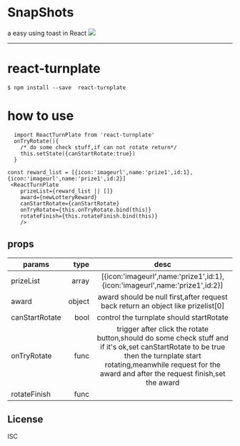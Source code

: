 # SnapShots

a easy using toast in React
![](https://res.unclewarren.cn/react-turnplate-snapshot.gif)

---

# react-turnplate

```
$ npm install --save  react-turnplate
```

# how to use
```
  import ReactTurnPlate from 'react-turnplate'
  onTryRotate(){
    /* do some check stuff,if can not rotate return*/
    this.setState({canStartRotate:true})
  }

const reward_list = [{icon:'imageurl',name:'prize1',id:1},{icon:'imageurl',name:'prize1',id:2}]
 <ReactTurnPlate
    prizeList={reward_list || []}
    award={newLotteryReward}
    canStartRotate={canStartRotate}
    onTryRotate={this.onTryRotate.bind(this)}
    rotateFinish={this.rotateFinish.bind(this)}
    />
```

## props 

| params        | type   |  desc  |
| --------   | -----:  | :----:  |
| prizeList     | array |  [{icon:'imageurl',name:'prize1',id:1},{icon:'imageurl',name:'prize1',id:2}]    |
| award        |   object  | award should be null first,after request  back return an object like prizelist[0]  |
| canStartRotate        |    bool    |  control the turnplate should startRotate  |
|onTryRotate | func| trigger after click the rotate button,should do some check stuff and if it's ok,set canStartRotate to be true then the turnplate start rotating,meanwhile request for the award and after the request finish,set the award |
|rotateFinish| func | |


## License

ISC
